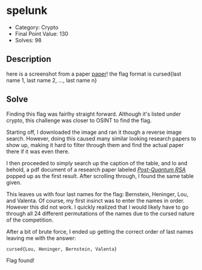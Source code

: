 # spelunk

- Category: Crypto
- Final Point Value: 130
- Solves: 98
  
## Description

here is a screenshot from a paper 
[paper](cursedctf.png)!
the flag format is cursed{last name 1, last name 2, ..., last name n}

## Solve

Finding this flag was fairlhy straight forward. Although it's listed under crypto, this challenge was closer to OSINT to find the flag. 

Starting off, I downloaded the image and ran it though a reverse image search. However, doing this caused many similar looking research papers to show up, making it hard to filter through them and find the actual paper there if it was even there. 

I then proceeded to simply search up the caption of the table, and lo and behold, a pdf document of a research paper labeled [*Post-Quantum RSA*](https://cr.yp.to/papers/pqrsa-20170419.pdf) popped up as the first result. After scrolling through, I found the same table given.

This leaves us with four last names for the flag: Bernstein, Heninger, Lou, and Valenta. Of course, my first insinct was to enter the names in order. However this did not work. I quickly realized that I would likely have to go through all 24 different permutations of the names due to the cursed nature of the competition.

After a bit of brute force, I ended up getting the correct order of last names leaving me with the answer:

`cursed{Lou, Heninger, Bernstein, Valenta}`

Flag found!
